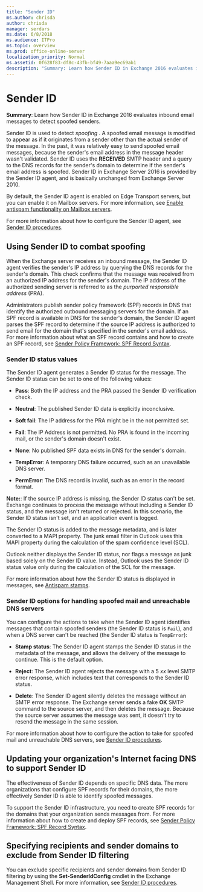 ```yaml
---
title: "Sender ID"
ms.author: chrisda
author: chrisda
manager: serdars
ms.date: 6/8/2018
ms.audience: ITPro
ms.topic: overview
ms.prod: office-online-server
localization_priority: Normal
ms.assetid: 0f628f83-df8c-43fb-bf49-7aaa9ec69ab1
description: "Summary: Learn how Sender ID in Exchange 2016 evaluates inbound email messages to detect spoofed senders."
---
```


# Sender ID

 **Summary**: Learn how Sender ID in Exchange 2016 evaluates inbound email messages to detect spoofed senders.
  
Sender ID is used to detect  *spoofing*  . A spoofed email message is modified to appear as if it originates from a sender other than the actual sender of the message. In the past, it was relatively easy to send spoofed email messages, because the sender's email address in the message header wasn't validated. Sender ID uses the **RECEIVED** SMTP header and a query to the DNS records for the sender's domain to determine if the sender's email address is spoofed. Sender ID in Exchange Server 2016 is provided by the Sender ID agent, and is basically unchanged from Exchange Server 2010. 
  
By default, the Sender ID agent is enabled on Edge Transport servers, but you can enable it on Mailbox servers. For more information, see [Enable antispam functionality on Mailbox servers](antispam-on-mailbox-servers.md).
  
For more information about how to configure the Sender ID agent, see [Sender ID procedures](sender-id-procedures.md).
  
## Using Sender ID to combat spoofing
<a name="Spoofing"> </a>

When the Exchange server receives an inbound message, the Sender ID agent verifies the sender's IP address by querying the DNS records for the sender's domain. This check confirms that the message was received from an authorized IP address for the sender's domain. The IP address of the authorized sending server is referred to as the  *purported responsible address*  (PRA). 
  
Administrators publish sender policy framework (SPF) records in DNS that identify the authorized outbound messaging servers for the domain. If an SPF record is available in DNS for the sender's domain, the Sender ID agent parses the SPF record to determine if the source IP address is authorized to send email for the domain that's specified in the sender's email address. For more information about what an SPF record contains and how to create an SPF record, see [Sender Policy Framework: SPF Record Syntax](https://go.microsoft.com/fwlink/p/?linkId=50977).
  
### Sender ID status values

The Sender ID agent generates a Sender ID status for the message. The Sender ID status can be set to one of the following values:
  
- **Pass**: Both the IP address and the PRA passed the Sender ID verification check.
    
- **Neutral**: The published Sender ID data is explicitly inconclusive.
    
- **Soft fail**: The IP address for the PRA might be in the not permitted set.
    
- **Fail**: The IP Address is not permitted. No PRA is found in the incoming mail, or the sender's domain doesn't exist.
    
- **None**: No published SPF data exists in DNS for the sender's domain.
    
- **TempError**: A temporary DNS failure occurred, such as an unavailable DNS server.
    
- **PermError**: The DNS record is invalid, such as an error in the record format.
    
 **Note:**: If the source IP address is missing, the Sender ID status can't be set. Exchange continues to process the message without including a Sender ID status, and the message isn't returned or rejected. In this scenario, the Sender ID status isn't set, and an application event is logged.
  
The Sender ID status is added to the message metadata, and is later converted to a MAPI property. The junk email filter in Outlook uses this MAPI property during the calculation of the spam confidence level (SCL).
  
Outlook neither displays the Sender ID status, nor flags a message as junk based solely on the Sender ID value. Instead, Outlook uses the Sender ID status value only during the calculation of the SCL for the message.
  
For more information about how the Sender ID status is displayed in messages, see [Antispam stamps](antispam-stamps.md).
  
### Sender ID options for handling spoofed mail and unreachable DNS servers

You can configure the actions to take when the Sender ID agent identifies messages that contain spoofed senders (the Sender ID status is  `Fail`), and when a DNS server can't be reached (the Sender ID status is  `TempError`):
  
- **Stamp status**: The Sender ID agent stamps the Sender ID status in the metadata of the message, and allows the delivery of the message to continue. This is the default option.
    
- **Reject**: The Sender ID agent rejects the message with a 5 _xx_ level SMTP error response, which includes text that corresponds to the Sender ID status. 
    
- **Delete**: The Sender ID agent silently deletes the message without an SMTP error response. The Exchange server sends a fake **OK** SMTP command to the source server, and then deletes the message. Because the source server assumes the message was sent, it doesn't try to resend the message in the same session. 
    
For more information about how to configure the action to take for spoofed mail and unreachable DNS servers, see [Sender ID procedures](sender-id-procedures.md).
  
## Updating your organization's Internet facing DNS to support Sender ID
<a name="ID"> </a>

The effectiveness of Sender ID depends on specific DNS data. The more organizations that configure SPF records for their domains, the more effectively Sender ID is able to identify spoofed messages.
  
To support the Sender ID infrastructure, you need to create SPF records for the domains that your organization sends messages from. For more information about how to create and deploy SPF records, see [Sender Policy Framework: SPF Record Syntax](https://go.microsoft.com/fwlink/p/?linkId=50977).
  
## Specifying recipients and sender domains to exclude from Sender ID filtering
<a name="Filtering"> </a>

You can exclude specific recipients and sender domains from Sender ID filtering by using the **Set-SenderIdConfig** cmdlet in the Exchange Management Shell. For more information, see [Sender ID procedures](sender-id-procedures.md).
  

